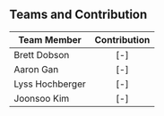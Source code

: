 ## Teams and Contribution

|Team Member    |Contribution |
|---------------|:-----------:|
|Brett Dobson   |[-]          |
|Aaron Gan      |[-]          |
|Lyss Hochberger|[-]          |
|Joonsoo Kim    |[-]          |